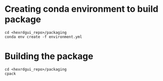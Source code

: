 # Creating conda environment to build package

```
cd <hexrdgui_repo>/packaging
conda env create -f environment.yml
```

# Building the package

```
cd <hexrdgui_repo>/packaging
cpack

```
